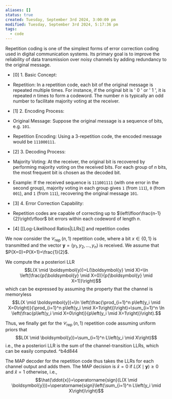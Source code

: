 ```yaml
---
aliases: []
status: true
created: Tuesday, September 3rd 2024, 3:00:09 pm
modified: Tuesday, September 3rd 2024, 5:17:36 pm
tags:
  - code
---
```

Repetition coding is one of the simplest forms of error correction coding used in digital communication systems. Its primary goal is to improve the reliability of data transmission over noisy channels by adding redundancy to the original message.

- [0] 1. Basic Concept:
- Repetition: In a repetition code, each bit of the original message is repeated multiple times. For instance, if the original bit is ' 0 ' or ' 1 ', it is repeated $n$ times to form a codeword. The number $n$ is typically an odd number to facilitate majority voting at the receiver.

- [1] 2. Encoding Process:
- Original Message: Suppose the original message is a sequence of bits, e.g. `101`.
- Repetition Encoding: Using a 3-repetition code, the encoded message would be `111000111`.

- [2] 3. Decoding Process:
- Majority Voting: At the receiver, the original bit is recovered by performing majority voting on the received bits. For each group of $n$ bits, the most frequent bit is chosen as the decoded bit.
- Example: If the received sequence is `111001111` (with one error in the second group), majority voting in each group gives `1` (from `111`), `0` (from `001`), and `1` (from `111`), recovering the original message ` 101 `.

- [3] 4. Error Correction Capability:
- Repetition codes are capable of correcting up to $\left\lfloor\frac{n-1}{2}\right\rfloor$ bit errors within each codeword of length $n$.

- [4] [[Log-Likelihood Ratios|LLRs]] and repetition codes

We now consider the $\mathcal{C}_{\text {rep }}(n, 1)$ repetition code, where a bit $x \in\{0,1\}$ is transmitted and the vector $\boldsymbol{y}=\left(y_1, y_2, \ldots, y_n\right)$ is received. We assume that $P(X=0)=P(X=1)=\frac{1}{2}$.

We compute the a posteriori LLR
$$L(X \mid \boldsymbol{y})=L(\boldsymbol{y} \mid X)=\ln \left(\frac{p(\boldsymbol{y} \mid X=0)}{p(\boldsymbol{y} \mid X=1)}\right)$$
which can be expressed by assuming the property that the channel is memoryless
$$L(X \mid \boldsymbol{y})=\ln \left(\frac{\prod_{i=1}^n p\left(y_i \mid X=0\right)}{\prod_{i=1}^n p\left(y_i \mid X=1\right)}\right)=\sum_{i=1}^n \ln \left(\frac{p\left(y_i \mid X=0\right)}{p\left(y_i \mid X=1\right)}\right).$$

Thus, we finally get for the $\mathcal{C}_{\text {rep }}(n, 1)$ repetition code assuming uniform priors that
$$L(X \mid \boldsymbol{y})=\sum_{i=1}^n L\left(y_i \mid X\right)$$
i.e., the a posteriori LLR is the sum of the channel-transition LLRs, which can be easily computed. ^b4d844

The MAP decoder for the repetition code thus takes the LLRs for each channel output and adds them. The MAP decision is $\hat{x}=0$ if $L(X \mid \boldsymbol{y}) \geq 0$ and $\hat{x}=1$ otherwise, i.e.,
$$\hat{\ddot{x}}=\operatorname{sign}(L(X \mid \boldsymbol{y}))=\operatorname{sign}\left(\sum_{i=1}^n L\left(y_i \mid X\right)\right)$$ 
